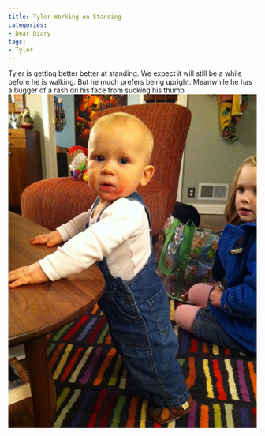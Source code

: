 ```yaml
---
title: Tyler Working on Standing
categories:
- Dear Diary
tags:
- Tyler
---
```


Tyler is getting better better at standing. We expect it will still be a while before he is walking. But he much prefers being upright. Meanwhile he has a bugger of a rash on his face from sucking his thumb.
[![](/assets/posts/2010/photo8-e1292630449415.jpg)](/assets/posts/2010/photo8-e1292630449415.jpg)
